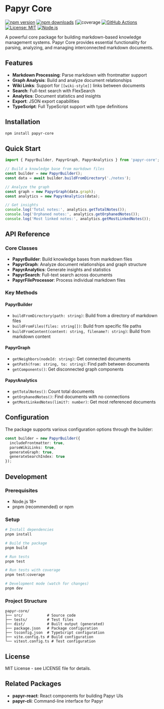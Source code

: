 # Papyr Core

[![npm version](https://img.shields.io/npm/v/papyr-core.svg)](https://www.npmjs.com/package/papyr-core)
[![npm downloads](https://img.shields.io/npm/dm/papyr-core.svg)](https://www.npmjs.com/package/papyr-core)
[![coverage](https://img.shields.io/badge/coverage-0.0%25-red?logo=vitest![coverage](https://img.shields.io/badge/coverage-0%25-red?logo=vitest&style=flat)](https://github.com/Ray-kong/papyr-core)style=flat)
[![GitHub Actions](https://img.shields.io/github/actions/workflow/status/Ray-kong/papyr-core/test-and-coverage.yml?branch=main)](https://github.com/Ray-kong/papyr-core/actions/workflows/test-and-coverage.yml)
[![License: MIT](https://img.shields.io/badge/License-MIT-yellow.svg)](https://opensource.org/licenses/MIT)
[![Node.js](https://img.shields.io/badge/node-%3E%3D18.0.0-brightgreen.svg)](https://nodejs.org/)

A powerful core package for building markdown-based knowledge management systems. Papyr Core provides essential functionality for parsing, analyzing, and managing interconnected markdown documents.

## Features

- **Markdown Processing**: Parse markdown with frontmatter support
- **Graph Analysis**: Build and analyze document relationships
- **Wiki Links**: Support for `[[wiki-style]]` links between documents
- **Search**: Full-text search with FlexSearch
- **Analytics**: Document statistics and insights
- **Export**: JSON export capabilities
- **TypeScript**: Full TypeScript support with type definitions

## Installation

```bash
npm install papyr-core
```

## Quick Start

```typescript
import { PapyrBuilder, PapyrGraph, PapyrAnalytics } from 'papyr-core';

// Build a knowledge base from markdown files
const builder = new PapyrBuilder();
const data = await builder.buildFromDirectory('./notes');

// Analyze the graph
const graph = new PapyrGraph(data.graph);
const analytics = new PapyrAnalytics(data);

// Get insights
console.log('Total notes:', analytics.getTotalNotes());
console.log('Orphaned notes:', analytics.getOrphanedNotes());
console.log('Most linked notes:', analytics.getMostLinkedNotes());
```

## API Reference

### Core Classes

- **PapyrBuilder**: Build knowledge bases from markdown files
- **PapyrGraph**: Analyze document relationships and graph structure
- **PapyrAnalytics**: Generate insights and statistics
- **PapyrSearch**: Full-text search across documents
- **PapyrFileProcessor**: Process individual markdown files

### Key Methods

#### PapyrBuilder
- `buildFromDirectory(path: string)`: Build from a directory of markdown files
- `buildFromFiles(files: string[])`: Build from specific file paths
- `buildFromContent(content: string, filename?: string)`: Build from markdown content

#### PapyrGraph
- `getNeighbors(nodeId: string)`: Get connected documents
- `getPath(from: string, to: string)`: Find path between documents
- `getComponents()`: Get disconnected graph components

#### PapyrAnalytics
- `getTotalNotes()`: Count total documents
- `getOrphanedNotes()`: Find documents with no connections
- `getMostLinkedNotes(limit?: number)`: Get most referenced documents

## Configuration

The package supports various configuration options through the builder:

```typescript
const builder = new PapyrBuilder({
  includeFrontmatter: true,
  parseWikiLinks: true,
  generateGraph: true,
  generateSearchIndex: true
});
```

## Development

### Prerequisites

- Node.js 18+
- pnpm (recommended) or npm

### Setup

```bash
# Install dependencies
pnpm install

# Build the package
pnpm build

# Run tests
pnpm test

# Run tests with coverage
pnpm test:coverage

# Development mode (watch for changes)
pnpm dev
```

### Project Structure

```
papyr-core/
├── src/           # Source code
├── tests/         # Test files
├── dist/          # Built output (generated)
├── package.json   # Package configuration
├── tsconfig.json  # TypeScript configuration
├── vite.config.ts # Build configuration
└── vitest.config.ts # Test configuration
```

## License

MIT License - see LICENSE file for details.

## Related Packages

- **papyr-react**: React components for building Papyr UIs
- **papyr-cli**: Command-line interface for Papyr
